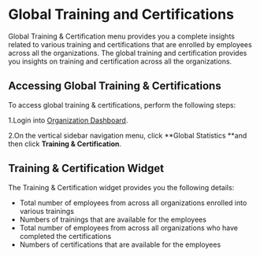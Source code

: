 # Global Training and Certifications

Global Training & Certification menu provides you a complete insights related to various training and certifications that are enrolled by employees across all the organizations. The global training and certification provides you insights on training and certification across all the organizations. 

## Accessing Global Training & Certifications 

To access global training & certifications, perform the following steps:

1.Login into [Organization Dashboard](https://organization.v2.lfx.linuxfoundation.org). 

2.On the vertical sidebar navigation menu, click **Global Statistics **and then click **Training & Certification**. 



## Training & Certification Widget   

The Training & Certification widget provides you the following details:

* Total number of employees from across all organizations enrolled into various trainings
* Numbers of trainings that are available for the employees
* Total number of employees from across all organizations who have completed the certifications 
* Numbers of certifications that are available for the employees



##

